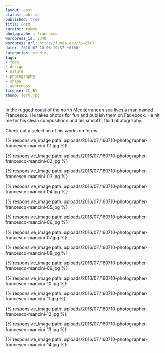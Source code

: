 ```yaml
---
layout: post
status: publish
published: true
title: Form
curator: rokma
photographer: francesco
wordpress_id: 2340
wordpress_url: http://fumes.dev/?p=2340
date: '2016-07-10 06:19:37 +0100'
categories: studies
tags:
- form
- design
- nature
- photography
- shape
- awareness
license: CC_BY
thumb: form.jpg
---
```



In the rugged coast of the north Mediterranean sea lives a man named Francesco. He takes photos for fun and publish them on Facebook. He hit me for his clean compositions and his smooth, fluid photography.

Check out a selection of his works on forms.

{% responsive_image path: uploads/2016/07/160710-photographer-francesco-mancini-01.jpg %}

{% responsive_image path: uploads/2016/07/160710-photographer-francesco-mancini-02.jpg %}

{% responsive_image path: uploads/2016/07/160710-photographer-francesco-mancini-03.jpg %}

{% responsive_image path: uploads/2016/07/160710-photographer-francesco-mancini-04.jpg %}

{% responsive_image path: uploads/2016/07/160710-photographer-francesco-mancini-05.jpg %}

{% responsive_image path: uploads/2016/07/160710-photographer-francesco-mancini-06.jpg %}

{% responsive_image path: uploads/2016/07/160710-photographer-francesco-mancini-07.jpg %}

{% responsive_image path: uploads/2016/07/160710-photographer-francesco-mancini-08.jpg %}

{% responsive_image path: uploads/2016/07/160710-photographer-francesco-mancini-09.jpg %}

{% responsive_image path: uploads/2016/07/160710-photographer-francesco-mancini-10.jpg %}

{% responsive_image path: uploads/2016/07/160710-photographer-francesco-mancini-11.jpg %}

{% responsive_image path: uploads/2016/07/160710-photographer-francesco-mancini-12.jpg %}

{% responsive_image path: uploads/2016/07/160710-photographer-francesco-mancini-13.jpg %}


{% responsive_image path: uploads/2016/07/160710-photographer-francesco-mancini-14.jpg %}
